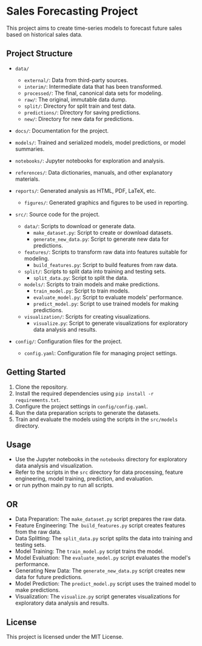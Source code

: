 # Sales Forecasting Project

This project aims to create time-series models to forecast future sales based on historical sales data.

## Project Structure

- `data/`
  - `external/`: Data from third-party sources.
  - `interim/`: Intermediate data that has been transformed.
  - `processed/`: The final, canonical data sets for modeling.
  - `raw/`: The original, immutable data dump.
  - `split/`: Directory for split train and test data.
  - `predictions/`: Directory for saving predictions.
  - `new/`: Directory for new data for predictions.

- `docs/`: Documentation for the project.
- `models/`: Trained and serialized models, model predictions, or model summaries.
- `notebooks/`: Jupyter notebooks for exploration and analysis.
- `references/`: Data dictionaries, manuals, and other explanatory materials.
- `reports/`: Generated analysis as HTML, PDF, LaTeX, etc.
  - `figures/`: Generated graphics and figures to be used in reporting.
- `src/`: Source code for the project.
  - `data/`: Scripts to download or generate data.
    - `make_dataset.py`: Script to create or download datasets.
    - `generate_new_data.py`: Script to generate new data for predictions.
  - `features/`: Scripts to transform raw data into features suitable for modeling.
    - `build_features.py`: Script to build features from raw data.
  - `split/`: Scripts to split data into training and testing sets.
    - `split_data.py`: Script to split the data.
  - `models/`: Scripts to train models and make predictions.
    - `train_model.py`: Script to train models.
    - `evaluate_model.py`: Script to evaluate models' performance.
    - `predict_model.py`: Script to use trained models for making predictions.
  - `visualization/`: Scripts for creating visualizations.
    - `visualize.py`: Script to generate visualizations for exploratory data analysis and results.
- `config/`: Configuration files for the project.
  - `config.yaml`: Configuration file for managing project settings.


## Getting Started

1. Clone the repository.
2. Install the required dependencies using `pip install -r requirements.txt`.
3. Configure the project settings in `config/config.yaml`.
4. Run the data preparation scripts to generate the datasets.
5. Train and evaluate the models using the scripts in the `src/models` directory.

## Usage

- Use the Jupyter notebooks in the `notebooks` directory for exploratory data analysis and visualization.
- Refer to the scripts in the `src` directory for data processing, feature engineering, model training, prediction, and evaluation.
- or run python main.py to run all scripts.

## OR
  - Data Preparation: The `make_dataset.py` script prepares the raw data.
  - Feature Engineering: The` build_features.py` script creates features from the raw data.
  - Data Splitting: The `split_data.py` script splits the data into training and testing sets.
  - Model Training: The `train_model.py` script trains the model.
  - Model Evaluation: The `evaluate_model.py` script evaluates the model's performance.
  - Generating New Data: The `generate_new_data.py` script creates new data for future predictions.
  - Model Prediction: The `predict_model.py` script uses the trained model to make predictions.
  - Visualization: The `visualize.py` script generates visualizations for exploratory data analysis and results.
## License

This project is licensed under the MIT License.
